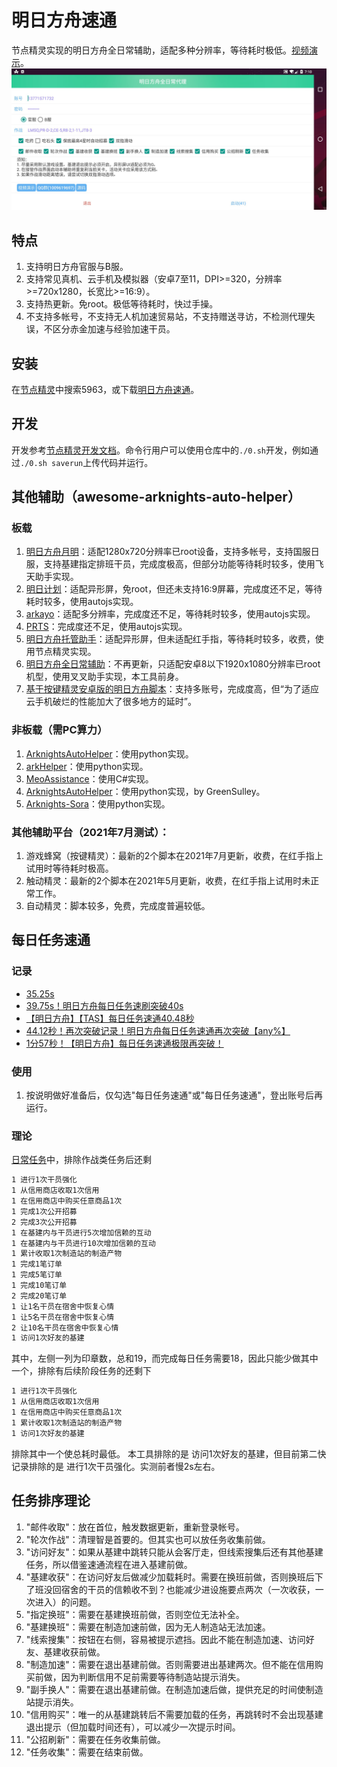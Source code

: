 # 明日方舟速通

节点精灵实现的明日方舟全日常辅助，适配多种分辨率，等待耗时极低。[视频演示](https://www.bilibili.com/video/BV1DL411t7n2)。
![](./flameshot.jpg)

## 特点

1. 支持明日方舟官服与B服。
1. 支持常见真机、云手机及模拟器（安卓7至11，DPI>=320，分辨率>=720x1280，长宽比>=16:9）。
1. 支持热更新。免root。极低等待耗时，快过手操。
1. 不支持多帐号，不支持无人机加速贸易站，不支持赠送寻访，不检测代理失误，不区分赤金加速与经验加速干员。

## 安装

在[节点精灵](http://card.nspirit.cn/getApk)中搜索5963，或下载[明日方舟速通](https://github.com/tkkcc/arknights/releases/latest/download/arknightsspeedrun.apk)。

## 开发

开发参考[节点精灵开发文档](http://www.nspirit.cn/api)。命令行用户可以使用仓库中的`./0.sh`开发，例如通过`./0.sh saverun`上传代码并运行。

## 其他辅助（awesome-arknights-auto-helper）

### 板载

1. [明日方舟月明](https://www.aistool.com/)：适配1280x720分辨率已root设备，支持多帐号，支持国服日服，支持基建指定排班干员，完成度极高，但部分功能等待耗时较多，使用飞天助手实现。
1. [明日计划](https://space.bilibili.com/271091178/video)：适配异形屏，免root，但还未支持16:9屏幕，完成度还不足，等待耗时较多，使用autojs实现。
1. [arkayo](https://github.com/mslxl/arkayo)：适配多分辨率，完成度还不足，等待耗时较多，使用autojs实现。
1. [PRTS](https://github.com/AgainstEntropy/PRTS)：完成度还不足，使用autojs实现。
1. [明日方舟托管助手](https://www.bilibili.com/video/BV1kA41147HA)：适配异形屏，但未适配红手指，等待耗时较多，收费，使用节点精灵实现。
1. [明日方舟全日常辅助](https://github.com/tkkcc/arknights/tree/xxzhushou)：不再更新，只适配安卓8以下1920x1080分辨率已root机型，使用叉叉助手实现，本工具前身。
1. [基于按键精灵安卓版的明日方舟脚本](https://github.com/Lancarus/a-mobile-anjian-script-for-arknight)：支持多账号，完成度高，但“为了适应云手机破烂的性能加大了很多地方的延时”。

### 非板载（需PC算力）

1. [ArknightsAutoHelper](https://github.com/ninthDevilHAUNSTER/ArknightsAutoHelper)：使用python实现。
1. [arkHelper](https://github.com/MangetsuC/arkHelper)：使用python实现。
1. [MeoAssistance](https://github.com/MistEO/MeoAssistance)：使用C#实现。
1. [ArknightsAutoHelper](https://github.com/GreenSulley/ArknightsAutoHelper)：使用python实现，by GreenSulley。
1. [Arknights-Sora](https://github.com/zsppp/Arknights-Sora)：使用python实现。

### 其他辅助平台（2021年7月测试）：

1. 游戏蜂窝（按键精灵）：最新的2个脚本在2021年7月更新，收费，在红手指上试用时等待耗时极高。
1. 触动精灵：最新的2个脚本在2021年5月更新，收费，在红手指上试用时未正常工作。
1. 自动精灵：脚本较多，免费，完成度普遍较低。

## 每日任务速通

### 记录

- [35.25s](https://www.bilibili.com/video/BV1eQ4y1C7Ch)
- [39.75s！明日方舟每日任务速刷突破40s](https://www.bilibili.com/video/BV1Ky4y1572P)
- [【明日方舟】【TAS】每日任务速通40.48秒](https://www.bilibili.com/video/BV1i44y1k7Nx)
- [44.12秒！再次突破记录！明日方舟每日任务速通再次突破【any%】](https://www.bilibili.com/video/BV1zh411i7ea)
- [1分57秒！【明日方舟】每日任务速通极限再突破！](https://www.bilibili.com/video/BV1P341167fe)

### 使用

1. 按说明做好准备后，仅勾选"每日任务速通"或"每日任务速通"，登出账号后再运行。

### 理论

[日常任务](http://prts.wiki/w/%E4%BB%BB%E5%8A%A1%E5%88%97%E8%A1%A8)中，排除作战类任务后还剩
```txt
1 进行1次干员强化
1 从信用商店收取1次信用
1 在信用商店中购买任意商品1次
1 完成1次公开招募
2 完成3次公开招募
1 在基建内与干员进行5次增加信赖的互动
1 在基建内与干员进行10次增加信赖的互动
1 累计收取1次制造站的制造产物
1 完成1笔订单
1 完成5笔订单
1 完成10笔订单
2 完成20笔订单
1 让1名干员在宿舍中恢复心情
1 让5名干员在宿舍中恢复心情
2 让10名干员在宿舍中恢复心情
1 访问1次好友的基建
```
其中，左侧一列为印章数，总和19，而完成每日任务需要18，因此只能少做其中一个，排除有后续阶段任务的还剩下
```txt
1 进行1次干员强化
1 从信用商店收取1次信用
1 在信用商店中购买任意商品1次
1 累计收取1次制造站的制造产物
1 访问1次好友的基建
```
排除其中一个使总耗时最低。
本工具排除的是 访问1次好友的基建，但目前第二快记录排除的是 进行1次干员强化。实测前者慢2s左右。

## 任务排序理论

1. "邮件收取"：放在首位，触发数据更新，重新登录帐号。
1. "轮次作战"：清理智是首要的。但其实也可以放任务收集前做。
1. "访问好友"：如果从基建中跳转只能从会客厅走，但线索搜集后还有其他基建任务，所以借鉴速通流程在进入基建前做。
1. "基建收获"：在访问好友后做减少加载耗时。需要在换班前做，否则换班后下了班没回宿舍的干员的信赖收不到？也能减少进设施要点两次（一次收获，一次进入）的问题。
1. "指定换班"：需要在基建换班前做，否则空位无法补全。
1. "基建换班"：需要在制造加速前做，因为无人制造站无法加速。
1. "线索搜集"：按钮在右侧，容易被提示遮挡。因此不能在制造加速、访问好友、基建收获前做。
1. "制造加速"：需要在退出基建前做。否则需要进出基建两次。但不能在信用购买前做，因为判断信用不足前需要等待制造站提示消失。
1. "副手换人"：需要在退出基建前做。在制造加速后做，提供充足的时间使制造站提示消失。
1. "信用购买"：唯一的从基建跳转后不需要加载的任务，再跳转时不会出现基建退出提示（但加载时间还有），可以减少一次提示时间。
1. "公招刷新"：需要在任务收集前做。
1. "任务收集"：需要在结束前做。
